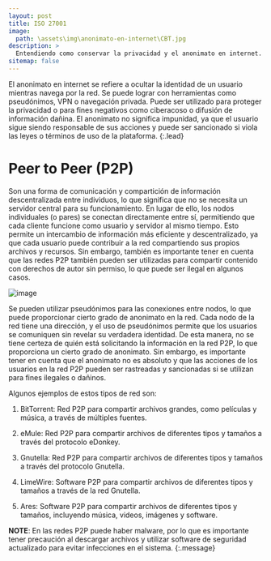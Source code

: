 ```yaml
---
layout: post
title: ISO 27001
image: 
  path: \assets\img\anonimato-en-internet\CBT.jpg
description: >
  Entendiendo como conservar la privacidad y el anonimato en internet.
sitemap: false
---
```



El anonimato en internet se refiere a ocultar la identidad de un usuario mientras navega por la red. Se puede lograr con herramientas como pseudónimos, VPN o navegación privada. Puede ser utilizado para proteger la privacidad o para fines negativos como ciberacoso o difusión de información dañina. El anonimato no significa impunidad, ya que el usuario sigue siendo responsable de sus acciones y puede ser sancionado si viola las leyes o términos de uso de la plataforma.
{:.lead}

# Peer to Peer (P2P)

Son una forma de comunicación y compartición de información descentralizada entre individuos, lo que significa que no se necesita un servidor central para su funcionamiento. En lugar de ello, los nodos individuales (o pares) se conectan directamente entre sí, permitiendo que cada cliente funcione como usuario y servidor al mismo tiempo. Esto permite un intercambio de información más eficiente y descentralizado, ya que cada usuario puede contribuir a la red compartiendo sus propios archivos y recursos. Sin embargo, también es importante tener en cuenta que las redes P2P también pueden ser utilizadas para compartir contenido con derechos de autor sin permiso, lo que puede ser ilegal en algunos casos.

![image](https://wh04m1r00t.github.io/assets/img/anonimato-en-internet/Ambos.png "Estructuras") 

Se pueden utilizar pseudónimos para las conexiones entre nodos, lo que puede proporcionar cierto grado de anonimato en la red. Cada nodo de la red tiene una dirección, y el uso de pseudónimos permite que los usuarios se comuniquen sin revelar su verdadera identidad. De esta manera, no se tiene certeza de quién está solicitando la información en la red P2P, lo que proporciona un cierto grado de anonimato. Sin embargo, es importante tener en cuenta que el anonimato no es absoluto y que las acciones de los usuarios en la red P2P pueden ser rastreadas y sancionadas si se utilizan para fines ilegales o dañinos.

Algunos ejemplos de estos tipos de red son:

1. BitTorrent: Red P2P para compartir archivos grandes, como películas y música, a través de múltiples fuentes.

2. eMule: Red P2P para compartir archivos de diferentes tipos y tamaños a través del protocolo eDonkey.

3. Gnutella: Red P2P para compartir archivos de diferentes tipos y tamaños a través del protocolo Gnutella.

4. LimeWire: Software P2P para compartir archivos de diferentes tipos y tamaños a través de la red Gnutella.

5. Ares: Software P2P para compartir archivos de diferentes tipos y tamaños, incluyendo música, videos, imágenes y software.


**NOTE**: En las redes P2P puede haber malware, por lo que es importante tener precaución al descargar archivos y utilizar software de seguridad actualizado para evitar infecciones en el sistema.
{:.message}



<!-- El anonimato en internet es la capacidad de navegar en línea sin revelar tu identidad o información personal. Es importante tener en cuenta que, aunque es posible mantenerse en gran medida anónimo en línea, es casi imposible hacerlo completamente. Algunas formas de proteger tu privacidad incluyen ser cuidadoso con la información personal que compartes en línea y configurar la privacidad en tus cuentas de redes sociales.
{:.lead} -->

<!-- When making changes to `_config.yml`, it is necessary to restart the Jekyll process for changes to take effect.
{:.note} -->
<!-- 
0. this unordered seed list will be replaced by toc as unordered list
{:toc}

Para comenzar explicaremos de forma general algunos conceptos básicos sobre redes e internet.

# Peer to Peer (P2P)

Es un tipo de red de comunicación que permite compartir información de forma descentralizada entre individuos, lo que significa que no necesitamos un servidor central, de esta forma los clientes quedan conectados directamente entre si por los diferentes nodos. Peer to peer permite a cada cliente funcionar como usuario y como servidor.

![image](https://wh04m1r00t.github.io/assets/img/anonimato-en-internet/Ambos.png "Estructuras") 

Para conectarse a esta red se utilizara algún software que realice el enlace entre los nodos de la red P2P.

Algunos ejemplos de estos tipos de red son BitTorrent, Skype, Bitcoin, incluso Spotify en sus inicios utilizaban este tipo de red por la poca inversion que se necesitaba considerando que no se realiza la compra de un servidor.

Si bien puede ser complejo imaginar la posibilidad de anonimato usando red P2P, es cierto que para cada nodo de la red que tiene una "dirección" se pueden utilizar pseudónimos para estas conexiones. Por lo que la idea de anonimato en P2P reside en que no se tiene certeza de quien en especifico requiere la información. Puede ser un nodo entre la comunicación con algún otro usuario o para si mismo, siempre considerando que el usuario funciona como emisor y receptor de datos.

**NOTE**: Es importante mencionar que cada usuario deberá voluntariamente evitar la entrada de malware a la red P2P, en consecuencia podría provocar la existencia de archivos infectados.
{:.message}

# Virtual Private Network (VPN)

Una [Virtual Private Network](2022-10-23-virtual-private-network.md){:.heading.flip-title} es una red que se utiliza como intermediario entre el usuario y el internet.

Al conectarnos a una VPN tendremos un túnel cifrado y directo con las peticiones que realicemos en internet las cuales serán a traves de la dirección IP del servidor VPN, entregando una capa extra de protección a los usuarios.

![image](https://wh04m1r00t.github.io/assets/img/vpn/VPN.png "VirtualPrivateNetwork") Arquitectura general de VPN
{:.figure}

De manera general se debe entender que al tener una VPN que cifre nuestro trafico tanto la compañía de internet que tengamos, como las redes wifi no podrán ver lo que estamos haciendo en internet. Pero si tendrá esta información la empresa que gestione la VPN.

Entre otras utilidades que tiene usar una conexión VPN es que enruta todos los servicios que tenga el usuario hacia internet, a diferencia de los [proxy](2022-10-23-proxy.md){:.heading.flip-title} que son utilizados unicamente en navegadores web. Incluyendo la evasion del geobloqueo para evitar la censura y poder acceder a contenido bloqueado o limitado en la region que nos encontremos.

Si quieres conocer a detalle como funciona una VPN reciba el siguiente post:
[Virtual Private Network](2022-10-23-virtual-private-network.md)

**NOTE**: Con respecto a las VPN gratuitas estas pueden generar un gran riesgo dado que los proveedores de estos servicios requieren de una gran inversion, por lo que deberán generar ganancias de alguna otra forma. En general pueden vender tu información, lo que provocara que tu conexión debe de ser anónima.
{:.message}

# Proxy

Un proxy funciona como un intermediario que filtra toda la informacion entre el usuario y un servidor web de destino, por lo que el servidor [Proxy](2022-10-23-proxy.md){:.heading.flip-title} es el que recibira las peticiones HTTP y es el encargado de establecer la conexion con el servidor web, de esta forma el servidor recibira la peticion del proxy.

Si el servidor proxy se encuentra en EEUU, el servidor web recibira la peticion desde esa localizacion y no desde el lugar que nos encontremos.

![image](https://wh04m1r00t.github.io/assets/img/proxy/Proxy.png "Proxy") Arquitectura general de Proxy
{:.figure}

## Tipos de Proxy

* Proxy Anónimo, utilizado para enmascarar la dirección IP, algunos casos es encriptada.
* Proxy de Alto Nivel de Anonimato, es presentado como un usuario comun, no como un servidor proxy.
* Proxy Transparente, No realiza enmascaramiento de IP, unicamente es representado como un nodo de paso.
* Proxy Inverso, el obejtivo es evitar que otros usuarios accedan a tu computador.

**NOTE**: Existen muchos Servidores proxy publicos en internet, pero siempre se debe tener en cuenta que deben ser servicios confiables y con una rapida conexion.
{:.message}


# Red TOR

Tor es una red de anonimato en línea que te permite navegar de forma anónima y privada. Funciona enrutando tu tráfico a través de varios nodos en la red, lo que hace difícil determinar tu ubicación o identidad. Cuando usas Tor, tu tráfico se encripta y se envía a través de varios nodos de la red antes de llegar a su destino final. Cada nodo desencripta solo una capa de encriptación, lo que hace que sea difícil rastrear el tráfico de vuelta a su origen.

![image](https://wh04m1r00t.github.io/assets/img/Tor/Tor.png "ToR") Arquitectura general de ToR
{:.figure}
 -->
